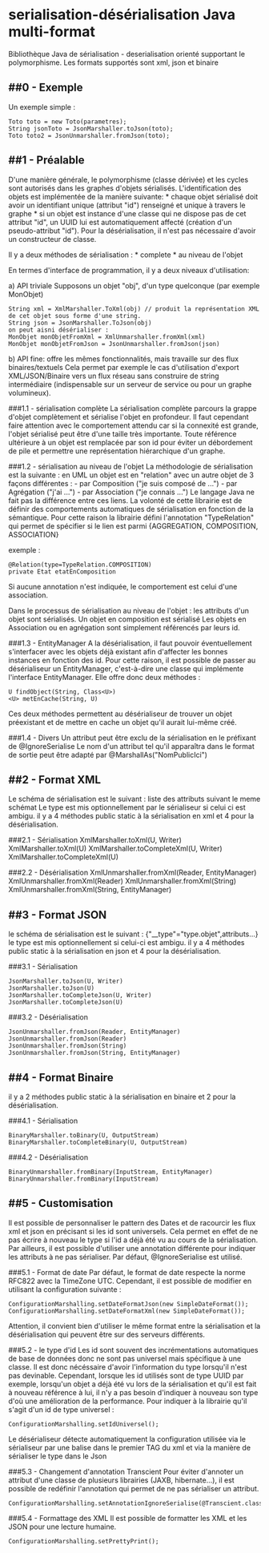 # serialisation-désérialisation  Java multi-format

Bibliothèque Java de sérialisation - deserialisation orienté supportant le polymorphisme. Les formats supportés sont xml, json et  binaire

##0 - Exemple
-----------

Un exemple simple :
	
	Toto toto = new Toto(parametres);
	String jsonToto = JsonMarshaller.toJson(toto);
	Toto toto2 = JsonUnmarshaller.fromJson(toto);


##1 - Préalable
-------------
D'une manière générale, le polymorphisme (classe dérivée) et les cycles sont autorisés dans les graphes d'objets sérialisés. L'identification des objets est implémentée de la manière suivante: 
	* chaque objet sérialisé doit avoir un identifiant unique (attribut "id") renseigné et unique à travers le graphe
	* si un objet est instance d'une classe qui ne dispose pas de cet attribut "id", un UUID lui est automatiquement affecté (création d'un pseudo-attribut "id").
Pour la désérialisation, il n'est pas nécessaire d'avoir un constructeur de classe.

Il y a deux méthodes de sérialisation :
	* complete
	* au niveau de l'objet

En termes d'interface de programmation, il y a deux niveaux d'utilisation: 

a) API triviale
Supposons un objet "obj", d'un type quelconque (par exemple MonObjet)
	
	String xml = XmlMarshaller.ToXml(obj) // produit la représentation XML de cet objet sous forme d'une string.
	String json = JsonMarshaller.ToJson(obj)
	on peut aisni désérialiser :
	MonObjet monObjetFromXml = XmlUnmarshaller.fromXml(xml)
	MonObjet monObjetFromJson = JsonUnmarshaller.fromJson(json)
	 
	
b) API fine: offre les mêmes fonctionnalités, mais travaille sur des flux binaires/textuels
Cela permet par exemple le cas d'utilisation d'export XML/JSON/Binaire vers un flux réseau sans construire de string intermédiaire (indispensable sur un serveur de service ou pour un graphe volumineux).
	
###1.1 - sérialisation complète
La sérialisation complète parcours la grappe d'objet complètement et sérialise l'objet en profondeur. Il faut cependant faire attention avec le comportement attendu car si la connexité est grande, l'objet sérialisé peut être d'une taille très importante.
Toute référence ultérieure à un objet est remplacée par son id pour éviter un débordement de pile et permettre une représentation hiérarchique d'un graphe.
	
###1.2 - sérialisation au niveau de l'objet
La méthodologie de sérialisation est la suivante : en UML un objet est en "relation" avec un autre objet de 3 façons différentes : 
	- par Composition ("je suis composé de ...")
	- par Agrégation ("j'ai ...")
	- par Association ("je connais ...")
Le langage Java ne fait pas la différence entre ces liens. La volonté de cette librairie est de définir des comportements automatiques de sérialisation en fonction de la sémantique. Pour cette raison la librairie défini l'annotation "TypeRelation" qui permet de spécifier si le lien est parmi {AGGREGATION, COMPOSITION, ASSOCIATION}

exemple :

	@Relation(type=TypeRelation.COMPOSITION)
	private Etat etatEnComposition

Si aucune annotation n'est indiquée, le comportement est celui d'une association.

Dans le processus de sérialisation au niveau de l'objet :
	les attributs d'un objet sont sérialisés.
	Un objet en composition est sérialisé
	Les objets en Association ou en agrégation sont simplement référencés par leurs id.

###1.3 - EntityManager
A la désérialisation, il faut pouvoir éventuellement s'interfacer avec les objets déjà existant afin d'affecter les bonnes instances en fonction des id. Pour cette raison, il est possible de passer au désérialiseur un EntityManager, c'est-à-dire une classe qui implémente l'interface EntityManager. Elle offre donc deux méthodes :

	U findObject(String, Class<U>)
	<U> metEnCache(String, U)

Ces deux méthodes permettent au désérialiseur de trouver un objet préexistant et de mettre en cache un objet qu'il aurait lui-même créé.

###1.4	- Divers
Un attribut peut être exclu de la sérialisation en le préfixant de @IgnoreSerialise
Le nom d'un attribut tel qu'il apparaîtra dans le format de sortie peut être adapté par @MarshallAs("NomPublicIci")

##2 - Format XML
------------------

Le schéma de sérialisation est le suivant : <nomBalise type="type.objet">liste des attributs suivant le meme schémat</nomBalise>
Le type est mis optionnellement par le sérialiseur si celui ci est ambigu.
il y a 4 méthodes public static à la sérialisation en xml et 4 pour la désérialisation.

###2.1 - Sérialisation
	XmlMarshaller.toXml(U, Writer)
	XmlMarshaller.toXml(U)
	XmlMarshaller.toCompleteXml(U, Writer)
	XmlMarshaller.toCompleteXml(U)

###2.2 - Désérialisation
	XmlUnmarshaller.fromXml(Reader, EntityManager)
	XmlUnmarshaller.fromXml(Reader)
	XmlUnmarshaller.fromXml(String)
	XmlUnmarshaller.fromXml(String, EntityManager)


##3 - Format JSON
------------------

le schéma de sérialisation est le suivant : {"__type"="type.objet",attributs...}
le type est mis optionnellement si celui-ci est ambigu.
il y a 4 méthodes public static à la sérialisation en json et 4 pour la désérialisation.

###3.1 - Sérialisation

	JsonMarshaller.toJson(U, Writer)
	JsonMarshaller.toJson(U)
	JsonMarshaller.toCompleteJson(U, Writer)
	JsonMarshaller.toCompleteJson(U)
	
###3.2 - Désérialisation
	
	JsonUnmarshaller.fromJson(Reader, EntityManager)
	JsonUnmarshaller.fromJson(Reader)
	JsonUnmarshaller.fromJson(String)
	JsonUnmarshaller.fromJson(String, EntityManager)


##4 - Format Binaire
------------------
il y a 2 méthodes public static à la sérialisation en binaire et 2 pour la désérialisation.
	
###4.1 - Sérialisation

	BinaryMarshaller.toBinary(U, OutputStream)
	BinaryMarshaller.toCompleteBinary(U, OutputStream)

###4.2 - Désérialisation

	BinaryUnmarshaller.fromBinary(InputStream, EntityManager)
	BinaryUnmarshaller.fromBinary(InputStream)
	
##5 - Customisation
-------------------

Il est possible de personnaliser le pattern des Dates et de racourcir les flux xml et json en précisant si les id sont universels. Cela permet en effet de ne pas écrire à nouveau le type si l'id a déjà été vu au cours de la sérialisation. Par ailleurs, il est possible d'utiliser une annotation différente pour indiquer les attributs à ne pas sérialiser. Par défaut, @IgnoreSerialise est utilisé.

###5.1 - Format de date
Par défaut, le format de date respecte la norme RFC822 avec la TimeZone UTC. Cependant, il est possible de modifier en utilisant la configuration suivante :

	ConfigurationMarshalling.setDateFormatJson(new SimpleDateFormat());
	ConfigurationMarshalling.setDateFormatXml(new SimpleDateFormat());
Attention, il convient bien d'utiliser le même format entre la sérialisation et la désérialisation qui peuvent être sur des serveurs différents.

###5.2 - le type d'id
Les id sont souvent des incrémentations automatiques de base de données donc ne sont pas universel mais spécifique à une classe. Il est donc nécéssaire d'avoir l'information du type lorsqu'il n'est pas devinable. Cependant, lorsque les id utilisés sont de type UUID par exemple, lorsqu'un objet a déjà été vu lors de la sérialisation et qu'il est fait à nouveau référence à lui, il n'y a pas besoin d'indiquer à nouveau son type d'où une amélioration de la performance. Pour indiquer à la librairie qu'il s'agit d'un id de type universel :

	ConfigurationMarshalling.setIdUniversel();

Le désérialiseur détecte automatiquement la configuration utilisée via le sérialiseur par une balise dans le premier TAG du xml et via la manière de sérialiser le type dans le Json

###5.3 - Changement d'annotation Transcient
Pour éviter d'annoter un attribut d'une classe de plusieurs librairies (JAXB, hibernate...), il est possible de redéfinir l'annotation qui permet de ne pas sérialiser un attribut.

	ConfigurationMarshalling.setAnnotationIgnoreSerialise(@Transcient.class);
	
###5.4 - Formattage des XML
Il est possible de formatter les XML et les JSON pour une lecture humaine.

	ConfigurationMarshalling.setPrettyPrint();